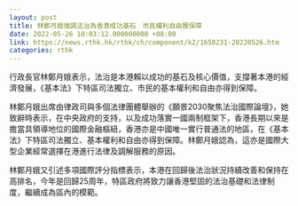 ```yaml
---
layout: post
title: 林鄭月娥強調法治為香港成功基石　市民權利自由獲保障
date: 2022-05-26 10:03:12.000000000 +08:00
link: https://news.rthk.hk/rthk/ch/component/k2/1650231-20220526.htm
categories: rthk
---
```


行政長官林鄭月娥表示，法治是本港賴以成功的基石及核心價值，支撐著本港的經濟發展，《基本法》下特區司法獨立、市民的基本權利和自由亦得到保障。

林鄭月娥出席由律政司與多個法律團體舉辦的《願景2030聚焦法治國際論壇》，她致辭時表示，在中央政府的支持，以及成功落實一國兩制框架下，香港長期以來是擔當具領導地位的國際金融樞紐，香港亦是中國唯一實行普通法的地區，在《基本法》下特區司法獨立、基本權利和自由亦得到保障。林鄭月娥認為，這亦是國際大型企業經常選擇在港進行法律及調解服務的原因。

林鄭月娥又引述多項國際評分指標表示，本港在回歸後法治狀況持續改善和保持在高排名，今年是回歸25周年，特區政府將致力讓香港堅固的法治基礎和法律制度，繼續成為區內的模範。
